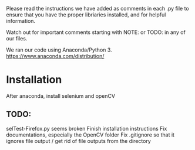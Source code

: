 Please read the instructions we have added as comments in each .py file to ensure that you have the proper libriaries installed, and for helpful information.

Watch out for important comments starting with NOTE: or TODO: in any of our files.

We ran our code using Anaconda/Python 3.
https://www.anaconda.com/distribution/

# Installation
After anaconda, install selenium and openCV

## TODO:
selTest-Firefox.py seems broken
Finish installation instructions
Fix documentations, especially the OpenCV folder
Fix .gitignore so that it ignores file output / get rid of file outputs from the directory

